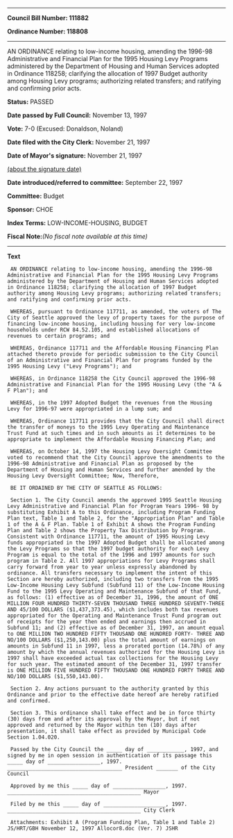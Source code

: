 

********

**Council Bill Number: 111882**
   
**Ordinance Number: 118808**
********

 AN ORDINANCE relating to low-income housing, amending the 1996-98 Administrative and Financial Plan for the 1995 Housing Levy Programs administered by the Department of Housing and Human Services adopted in Ordinance 118258; clarifying the allocation of 1997 Budget authority among Housing Levy programs; authorizing related transfers; and ratifying and confirming prior acts.

**Status:** PASSED
   
**Date passed by Full Council:** November 13, 1997
   
**Vote:** 7-0 (Excused: Donaldson, Noland)
   
**Date filed with the City Clerk:** November 21, 1997
   
**Date of Mayor's signature:** November 21, 1997
   
[(about the signature date)](/~public/approvaldate.htm)
   
   
   
**Date introduced/referred to committee:** September 22, 1997
   
**Committee:** Budget
   
**Sponsor:** CHOE
   
   
**Index Terms:** LOW-INCOME-HOUSING, BUDGET

**Fiscal Note:**_(No fiscal note available at this time)_

********

**Text**
   
```
 AN ORDINANCE relating to low-income housing, amending the 1996-98 Administrative and Financial Plan for the 1995 Housing Levy Programs administered by the Department of Housing and Human Services adopted in Ordinance 118258; clarifying the allocation of 1997 Budget authority among Housing Levy programs; authorizing related transfers; and ratifying and confirming prior acts.

 WHEREAS, pursuant to Ordinance 117711, as amended, the voters of The City of Seattle approved the levy of property taxes for the purpose of financing low-income housing, including housing for very low-income households under RCW 84.52.105, and established allocations of revenues to certain programs; and

 WHEREAS, Ordinance 117711 and the Affordable Housing Financing Plan attached thereto provide for periodic submission to the City Council of an Administrative and Financial Plan for programs funded by the 1995 Housing Levy ("Levy Programs"); and

 WHEREAS, in Ordinance 118258 the City Council approved the 1996-98 Administrative and Financial Plan for the 1995 Housing Levy (the "A & F Plan"); and

 WHEREAS, in the 1997 Adopted Budget the revenues from the Housing Levy for 1996-97 were appropriated in a lump sum; and

 WHEREAS, Ordinance 117711 provides that the City Council shall direct the transfer of moneys to the 1995 Levy Operating and Maintenance Trust Fund at such times and in such amounts as it determines to be appropriate to implement the Affordable Housing Financing Plan; and

 WHEREAS, on October 14, 1997 the Housing Levy Oversight Committee voted to recommend that the City Council approve the amendments to the 1996-98 Administrative and Financial Plan as proposed by the Department of Housing and Human Services and further amended by the Housing Levy Oversight Committee; Now, Therefore,

 BE IT ORDAINED BY THE CITY OF SEATTLE AS FOLLOWS:

 Section 1. The City Council amends the approved 1995 Seattle Housing Levy Administrative and Financial Plan for Program Years 1996- 98 by substituting Exhibit A to this Ordinance, including Program Funding Plan text, Table 1 and Table 2, for the "Appropriation Plan" and Table 1 of the A & F Plan. Table 1 of Exhibit A shows the Program Funding Plan and Table 2 shows the Property Tax Distribution by Program. Consistent with Ordinance 117711, the amount of 1995 Housing Levy funds appropriated in the 1997 Adopted Budget shall be allocated among the Levy Programs so that the 1997 budget authority for each Levy Program is equal to the total of the 1996 and 1997 amounts for such program in Table 2. All 1997 appropriations for Levy Programs shall carry forward from year to year unless expressly abandoned by ordinance. All transfers necessary to implement the intent of this Section are hereby authorized, including two transfers from the 1995 Low-Income Housing Levy Subfund (Subfund 11) of the Low-Income Housing Fund to the 1995 Levy Operating and Maintenance Subfund of that Fund, as follows: (1) effective as of December 31, 1996, the amount of ONE MILLION FOUR HUNDRED THIRTY-SEVEN THOUSAND THREE HUNDRED SEVENTY-THREE AND 45/100 DOLLARS ($1,437,373.45), which includes both tax revenues appropriated for the Operating and Maintenance Trust Fund program out of receipts for the year then ended and earnings then accrued in Subfund 11; and (2) effective as of December 31, 1997, an amount equal to ONE MILLION TWO HUNDRED FIFTY THOUSAND ONE HUNDRED FORTY- THREE AND NO/100 DOLLARS ($1,250,143.00) plus the total amount of earnings on amounts in Subfund 11 in 1997, less a prorated portion (14.78%) of any amount by which the annual revenues authorized for the Housing Levy in 1997 shall have exceeded actual tax collections for the Housing Levy for such year. The estimated amount of the December 31, 1997 transfer is ONE MILLION FIVE HUNDRED FIFTY THOUSAND ONE HUNDRED FORTY THREE AND NO/100 DOLLARS ($1,550,143.00).

 Section 2. Any actions pursuant to the authority granted by this Ordinance and prior to the effective date hereof are hereby ratified and confirmed.

 Section 3. This ordinance shall take effect and be in force thirty (30) days from and after its approval by the Mayor, but if not approved and returned by the Mayor within ten (10) days after presentation, it shall take effect as provided by Municipal Code Section 1.04.020.

 Passed by the City Council the _____ day of ____________, 1997, and signed by me in open session in authentication of its passage this _____ day of _________________, 1997. _____________________________________ President _______ of the City Council

 Approved by me this _____ day of _________________, 1997. ___________________________________________ Mayor

 Filed by me this _____ day of ____________________, 1997. ___________________________________________ City Clerk

 Attachments: Exhibit A (Program Funding Plan, Table 1 and Table 2) JS/HRT/GBH November 12, 1997 Allocor8.doc (Ver. 7) JSHR

```
